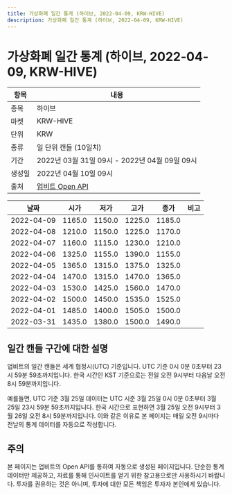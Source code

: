 ```yaml
---
title: 가상화폐 일간 통계 (하이브, 2022-04-09, KRW-HIVE)
description: 가상화폐 일간 통계 (하이브, 2022-04-09, KRW-HIVE)
---
```



가상화폐 일간 통계 (하이브, 2022-04-09, KRW-HIVE)
===

|항목|내용|
|--|--|
|종목|하이브|
|마켓|KRW-HIVE|
|단위|KRW|
|종류|일 단위 캔들 (10일치)|
|기간|2022년 03월 31일 09시 - 2022년 04월 09일 09시|
|생성일|2022년 04월 10일 09시|
|출처|[업비트 Open API](https://docs.upbit.com)|


|날짜|시가|저가|고가|종가|비고|
|--|--|--|--|--|--|
|2022-04-09|1165.0|1150.0|1225.0|1185.0|    |
|2022-04-08|1210.0|1150.0|1225.0|1170.0|    |
|2022-04-07|1160.0|1115.0|1230.0|1210.0|    |
|2022-04-06|1325.0|1155.0|1390.0|1155.0|    |
|2022-04-05|1365.0|1315.0|1375.0|1325.0|    |
|2022-04-04|1470.0|1315.0|1470.0|1365.0|    |
|2022-04-03|1530.0|1425.0|1560.0|1470.0|    |
|2022-04-02|1500.0|1450.0|1535.0|1525.0|    |
|2022-04-01|1485.0|1400.0|1505.0|1500.0|    |
|2022-03-31|1435.0|1380.0|1500.0|1490.0|    |


일간 캔들 구간에 대한 설명
---


업비트의 일간 캔들은 세계 협정시(UTC) 기준입니다. 
UTC 기준 0시 0분 0초부터 23시 59분 59초까지입니다. 
한국 시간인 KST 기준으로는 전일 오전 9시부터 다음날 오전 8시 59분까지입니다. 


예를들면, UTC 기준 3월 25일 데이터는 UTC 시준 3월 25일 0시 0분 0초부터 3월 25일 23시 59분 59초까지입니다. 
한국 시간으로 표현하면 3월 25일 오전 9시부터 3월 26일 오전 8시 59분까지입니다. 
이와 같은 이유로 본 페이지는 매일 오전 9시마다 전날의 통계 데이터를 자동으로 작성합니다. 


주의
---


본 페이지는 업비트의 Open API를 통하여 자동으로 생성된 페이지입니다. 
단순한 통계 데이터만 제공하고, 자료를 통해 인사이트를 얻기 위한 참고용으로만 사용하시기 바랍니다. 
투자를 권유하는 것은 아니며, 투자에 대한 모든 책임은 투자자 본인에게 있습니다. 
